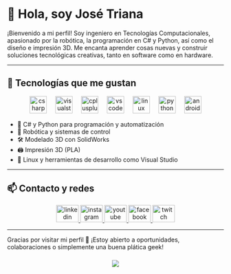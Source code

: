 # 👋 Hola, soy José Triana

¡Bienvenido a mi perfil! Soy ingeniero en Tecnologías Computacionales, apasionado por la robótica, la programación en C# y Python, así como el diseño e impresión 3D. Me encanta aprender cosas nuevas y construir soluciones tecnológicas creativas, tanto en software como en hardware.

---

## 🚀 Tecnologías que me gustan

<div align="center">
  <img src="https://cdn.jsdelivr.net/gh/devicons/devicon/icons/csharp/csharp-original.svg" height="40" alt="csharp logo"  />
  <img width="12" />
  <img src="https://cdn.jsdelivr.net/gh/devicons/devicon/icons/visualstudio/visualstudio-plain.svg" height="40" alt="visualstudio logo"  />
  <img width="12" />
  <img src="https://cdn.jsdelivr.net/gh/devicons/devicon/icons/cplusplus/cplusplus-original.svg" height="40" alt="cplusplus logo"  />
  <img width="12" />
  <img src="https://cdn.jsdelivr.net/gh/devicons/devicon/icons/vscode/vscode-original.svg" height="40" alt="vscode logo"  />
  <img width="12" />
  <img src="https://cdn.jsdelivr.net/gh/devicons/devicon/icons/linux/linux-original.svg" height="40" alt="linux logo"  />
  <img width="12" />
  <img src="https://cdn.jsdelivr.net/gh/devicons/devicon/icons/python/python-original.svg" height="40" alt="python logo"  />
  <img width="12" />
  <img src="https://cdn.jsdelivr.net/gh/devicons/devicon/icons/androidstudio/androidstudio-original.svg" height="40" alt="androidstudio logo"  />
</div>

- 🧠 C# y Python para programación y automatización
- 🤖 Robótica y sistemas de control
- 🛠️ Modelado 3D con SolidWorks
- 🖨️ Impresión 3D (PLA)
- 🐧 Linux y herramientas de desarrollo como Visual Studio

---

## 📫 Contacto y redes

<div align="center">
  <a href="https://www.linkedin.com/in/josé-juan-triana-garcía-5016271a7" target="_blank">
    <img src="https://raw.githubusercontent.com/maurodesouza/profile-readme-generator/master/src/assets/icons/social/linkedin/default.svg" width="52" height="40" alt="linkedin logo" />
  </a>
  <a href="https://www.instagram.com/trianaclwn" target="_blank">
    <img src="https://raw.githubusercontent.com/maurodesouza/profile-readme-generator/master/src/assets/icons/social/instagram/default.svg" width="52" height="40" alt="instagram logo" />
  </a>
  <a href="https://www.youtube.com/@LOGGIAZERO" target="_blank">
    <img src="https://raw.githubusercontent.com/maurodesouza/profile-readme-generator/master/src/assets/icons/social/youtube/default.svg" width="52" height="40" alt="youtube logo" />
  </a>
  <a href="https://www.facebook.com/LoggiaZero" target="_blank">
    <img src="https://raw.githubusercontent.com/maurodesouza/profile-readme-generator/master/src/assets/icons/social/facebook/default.svg" width="52" height="40" alt="facebook logo" />
  </a>
  <a href="https://www.twitch.tv/FicaGamming" target="_blank">
    <img src="https://raw.githubusercontent.com/maurodesouza/profile-readme-generator/master/src/assets/icons/social/twitch/default.svg" width="52" height="40" alt="twitch logo" />
  </a>
</div>

---

Gracias por visitar mi perfil 🙌 ¡Estoy abierto a oportunidades, colaboraciones o simplemente una buena plática geek!

###

<div align="center">
  <img src="https://profile-counter.glitch.me/IngTriana/count.svg?"  />
</div>

###
